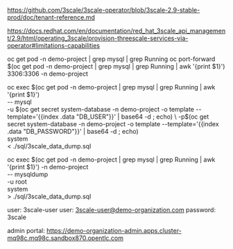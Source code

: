 https://github.com/3scale/3scale-operator/blob/3scale-2.9-stable-prod/doc/tenant-reference.md

https://docs.redhat.com/en/documentation/red_hat_3scale_api_management/2.9/html/operating_3scale/provision-threescale-services-via-operator#limitations-capabilities

oc get pod -n demo-project | grep mysql | grep Running
oc port-forward $(oc get pod -n demo-project | grep mysql | grep Running | awk '{print $1}') 3306:3306 -n demo-project

oc exec $(oc get pod -n demo-project | grep mysql | grep Running | awk '{print $1}') \
        -- mysql \
        -u $(oc get secret system-database -n demo-project -o template --template='{{index .data "DB_USER"}}' | base64 -d ; echo) \
        -p$(oc get secret system-database -n demo-project -o template --template='{{index .data "DB_PASSWORD"}}' | base64 -d ; echo) \
        system \
        < ./sql/3scale_data_dump.sql


oc exec $(oc get pod -n demo-project | grep mysql | grep Running | awk '{print $1}') -n demo-project \
        -- mysqldump \
        -u root \
        system \
        > ./sql/3scale_data_dump.sql

user: 3scale-user
user: 3scale-user@demo-organization.com
password: 3scale

admin portal: https://demo-organization-admin.apps.cluster-mq98c.mq98c.sandbox870.opentlc.com